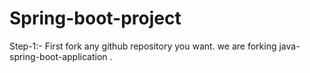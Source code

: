 # Spring-boot-project
Step-1:-
First fork any github repository you want. we are forking java-spring-boot-application .
